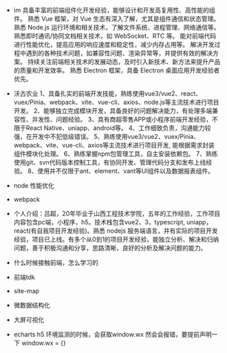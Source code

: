 - im
  具备丰富的前端组件化开发经验，能够设计和开发高复用性、高性能的组件。
  熟悉 Vue 框架，对 Vue 生态有深入了解，尤其是组件通信和状态管理。
  熟悉 Node.js 运行环境和相关技术，了解文件系统、进程管理、网络通信等。
  熟悉即时通讯/协同文档相关技术，如 WebSocket、RTC 等。
  能对前端代码进行性能优化，提高应用的响应速度和稳定性，减少内存占用等。
  解决开发过程中遇到的各种技术问题，如兼容性问题、渲染异常等，并提供有效的解决方案。
  持续关注前端相关技术的发展动态，及时引入新技术、新方法来提升产品的质量和开发效率。
  熟悉 Electron 框架，具备 Electron 桌面应用开发经验者优先。
- 沃古农业
  1、具备扎实的前端开发技能，熟练使用vue3/vue2、react、vuex/Pinia、webpack、vite、vue-cli、axios、node.js等主流技术进行项目开发。
  2、能够独立完成模块开发，具备良好的问题解决能力，有处理多端兼容性、并发性、问题经验。
  3、具有商超零售APP或小程序前端开发经验，不限于React Native、uniapp、android等。
  4、工作细致负责，沟通能力较强，在开发中不犯低级错误。
  5、熟练使用vue3/vue2、vuex/Pinia、webpack、vite、vue-cli、axios等主流技术进行项目开发, 能根据需求封装组件模块化处理。
  6、熟练掌握npm包管理工具，自主安装依赖包。
  7、熟练使用git、svn代码版本控制工具，有协同开发、管理代码分支和发布上线经验。
  8、使用并不仅限于ant、element、vant等UI组件以及数据报表组件。

- node 性能优化
- webpack

- 个人介绍：吕超，20年毕业于山西工程技术学院，五年的工作经验，工作项目内容包含pc端，小程序，h5。技术栈包含vue2、3，typescript, uniapp，react(有自我项目开发经验)。熟悉 nodejs 服务端语言，并有实际的项目开发经验，项目已上线。有多个从0到1的项目开发经验，能独立分析、解决和归纳问题，善于积极沟通和分享，思路清晰，良好的分析及解决问题的能力。

- 什么时候接触前端，怎么学习的
- 前端tdk
- site-map
- 微数据结构化

- 大屏可视化
- echarts h5 环境监测的时候，会获取window.wx  然会会报错，要提前声明一下 window.wx = {}
